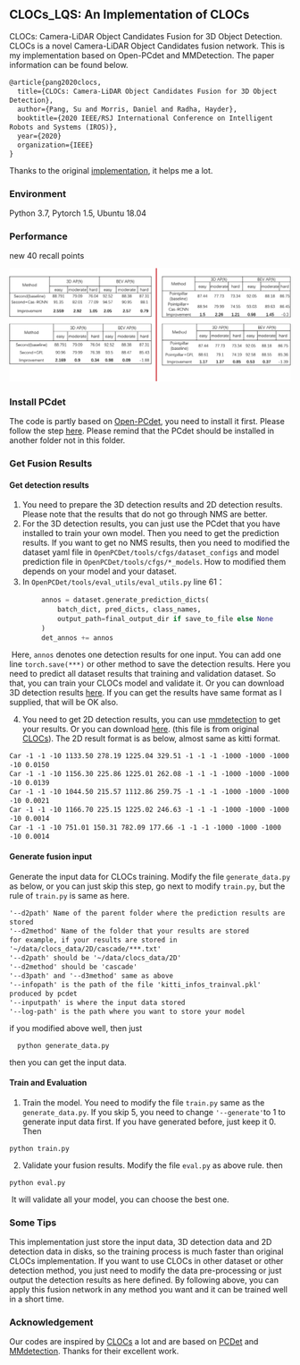 ## CLOCs_LQS: An Implementation of CLOCs

CLOCs: Camera-LiDAR Object Candidates Fusion for 3D Object Detection. CLOCs is a novel Camera-LiDAR Object Candidates fusion network. This is my implementation based on Open-PCdet and MMDetection. The paper information can be found below. 

```
@article{pang2020clocs,
  title={CLOCs: Camera-LiDAR Object Candidates Fusion for 3D Object Detection},
  author={Pang, Su and Morris, Daniel and Radha, Hayder},
  booktitle={2020 IEEE/RSJ International Conference on Intelligent Robots and Systems (IROS)},
  year={2020}
  organization={IEEE}
}
```

Thanks to the original [implementation](https://github.com/pangsu0613/CLOCs), it helps me a lot. 

### Environment

Python 3.7, Pytorch 1.5, Ubuntu 18.04

### Performance

new 40 recall points

![Result](.\Result.png)

### Install PCdet

The code is partly based on [Open-PCdet](https://github.com/open-mmlab/OpenPCDet), you need to install it first. Please follow the step [here](https://github.com/open-mmlab/OpenPCDet). Please remind that the PCdet should be installed in another folder not in this folder. 

### Get Fusion Results

#### Get detection results

1. You need to prepare the 3D detection results and 2D detection results. Please note that the results that do not go through NMS are better. 
2. For the 3D detection results, you can just use the PCdet that you have installed to train your own model. Then you need to get the prediction results. If you want to get no NMS results, then you need to modified the dataset yaml file in  `OpenPCDet/tools/cfgs/dataset_configs` and model prediction file in `OpenPCDet/tools/cfgs/*_models`. How to modified them depends on your model and your dataset.
3. In `OpenPCDet/tools/eval_utils/eval_utils.py` line 61：

```python
        annos = dataset.generate_prediction_dicts(
            batch_dict, pred_dicts, class_names,
            output_path=final_output_dir if save_to_file else None
        )
        det_annos += annos
```

​	Here, `annos` denotes one detection results for one input. You can add one line `torch.save(***)` or other method to save the detection results. Here you need to predict all dataset results that training and validation dataset. So that, you can train your CLOCs model and validate it. Or you can download 3D detection results [here](https://jbox.sjtu.edu.cn/l/OFgs7G). If you can get the results have same format as  I supplied, that will be OK also.

4. You need to get 2D detection results, you can use [mmdetection](https://github.com/open-mmlab/mmdetection) to get your results. Or you can download [here](https://jbox.sjtu.edu.cn/l/hFDjf2). (this file is from original [CLOCs](https://github.com/pangsu0613/CLOCs)). The 2D result format is as below, almost same as kitti format.

```
Car -1 -1 -10 1133.50 278.19 1225.04 329.51 -1 -1 -1 -1000 -1000 -1000 -10 0.0150 
Car -1 -1 -10 1156.30 225.86 1225.01 262.08 -1 -1 -1 -1000 -1000 -1000 -10 0.0139 
Car -1 -1 -10 1044.50 215.57 1112.86 259.75 -1 -1 -1 -1000 -1000 -1000 -10 0.0021 
Car -1 -1 -10 1166.70 225.15 1225.02 246.63 -1 -1 -1 -1000 -1000 -1000 -10 0.0014 
Car -1 -1 -10 751.01 150.31 782.09 177.66 -1 -1 -1 -1000 -1000 -1000 -10 0.0014 
```

#### Generate fusion input

Generate the input data for CLOCs training.  Modify the file `generate_data.py` as below, or you can just skip this step, go next to modify `train.py`, but the rule of `train.py` is same as here.

```
'--d2path' Name of the parent folder where the prediction results are stored
'--d2method' Name of the folder that your results are stored
for example, if your results are stored in '~/data/clocs_data/2D/cascade/***.txt'
'--d2path' should be '~/data/clocs_data/2D'
'--d2method' should be 'cascade'
'--d3path' and '--d3method' same as above
'--infopath' is the path of the file 'kitti_infos_trainval.pkl' produced by pcdet
'--inputpath' is where the input data stored
'--log-path' is the path where you want to store your model
```

if you modified above well, then just 

```
  python generate_data.py
```

then you can get the input data.

#### Train and Evaluation

1. Train the model. You need to modify the file `train.py` same as the `generate_data.py`.  If you skip 5, you need to change `'--generate'`to 1 to generate input data first. If you have generated before, just keep it 0.  Then  

```
python train.py
```

2. Validate your fusion results. Modify the file `eval.py` as above rule.  then

```
python eval.py
```

​	It will validate all your model, you can choose the best one.

### Some Tips

This implementation just store the input data, 3D detection data and 2D detection data in disks, so the training process is much faster than original CLOCs implementation. If you want to use CLOCs in other dataset or other detection method, you just need to modify the data pre-processing or just output the detection results as here defined. By following above, you can apply this fusion network in any method you want and it can be trained well in a short time.

### Acknowledgement

Our codes are inspired by [CLOCs](https://github.com/pangsu0613/CLOCs) a lot and are based on [PCDet](https://github.com/open-mmlab/OpenPCDet) and [MMdetection](https://github.com/open-mmlab/mmdetection). Thanks for their excellent work.



